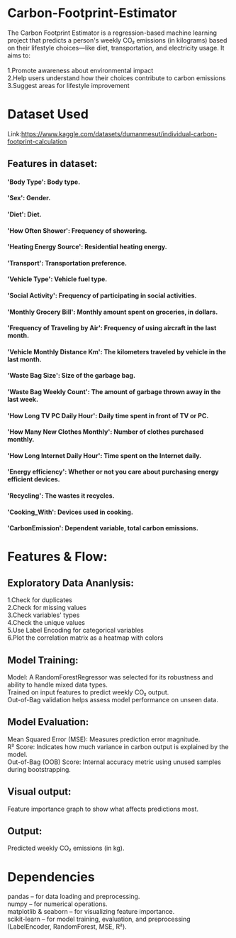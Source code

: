 # Carbon-Footprint-Estimator
The Carbon Footprint Estimator is a regression-based machine learning project that predicts a person's weekly CO₂ emissions (in kilograms) based on their lifestyle choices—like diet, transportation, and electricity usage. It aims to:<br>
<br>
1.Promote awareness about environmental impact<br>
2.Help users understand how their choices contribute to carbon emissions<br>
3.Suggest areas for lifestyle improvement<br>

# Dataset Used<br>
Link:https://www.kaggle.com/datasets/dumanmesut/individual-carbon-footprint-calculation<br>
## Features in dataset:<br>

#### 'Body Type': Body type.<br>
#### 'Sex': Gender.<br>
#### 'Diet': Diet.<br>
#### 'How Often Shower': Frequency of showering.<br>
#### 'Heating Energy Source': Residential heating energy.<br>
#### 'Transport': Transportation preference.<br>
#### 'Vehicle Type': Vehicle fuel type.<br>
#### 'Social Activity': Frequency of participating in social activities.<br>
#### 'Monthly Grocery Bill': Monthly amount spent on groceries, in dollars.<br>
#### 'Frequency of Traveling by Air': Frequency of using aircraft in the last month.<br>
#### 'Vehicle Monthly Distance Km': The kilometers traveled by vehicle in the last month.<br>
#### 'Waste Bag Size': Size of the garbage bag.<br>
#### 'Waste Bag Weekly Count': The amount of garbage thrown away in the last week.<br>
#### 'How Long TV PC Daily Hour': Daily time spent in front of TV or PC.<br>
#### 'How Many New Clothes Monthly': Number of clothes purchased monthly.<br>
#### 'How Long Internet Daily Hour': Time spent on the Internet daily.<br>
#### 'Energy efficiency': Whether or not you care about purchasing energy efficient devices.<br>
#### 'Recycling': The wastes it recycles.<br>
#### 'Cooking_With': Devices used in cooking.<br>
#### 'CarbonEmission': Dependent variable, total carbon emissions.<br>


# Features & Flow:<br>
## Exploratory Data Ananlysis:<br>
1.Check for duplicates<br>
2.Check for missing values<br>
3.Check variables' types<br>
4.Check the unique values<br>
5.Use Label Encoding for categorical variables<br>
6.Plot the correlation matrix as a heatmap with colors<br>

## Model Training:<br>
Model: A RandomForestRegressor was selected for its robustness and ability to handle mixed data types.<br>
Trained on input features to predict weekly CO₂ output.<br>
Out-of-Bag validation helps assess model performance on unseen data.<br>

## Model Evaluation:<br>
Mean Squared Error (MSE): Measures prediction error magnitude.<br>
R² Score: Indicates how much variance in carbon output is explained by the model.<br>
Out-of-Bag (OOB) Score: Internal accuracy metric using unused samples during bootstrapping.<br>

## Visual output: <br>
Feature importance graph to show what affects predictions most.<br>

## Output:<br>
Predicted weekly CO₂ emissions (in kg).<br>

# Dependencies<br>
pandas – for data loading and preprocessing.<br>
numpy – for numerical operations.<br>
matplotlib & seaborn – for visualizing feature importance.<br>
scikit-learn – for model training, evaluation, and preprocessing (LabelEncoder, RandomForest, MSE, R²).<br>

